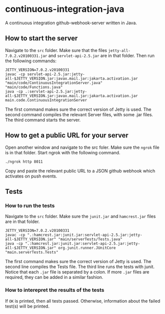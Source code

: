 # continuous-integration-java

A continuous integration github-webhook-server written in Java.

## How to start the server

Navigate to the `src` folder. Make sure that the files `jetty-all-7.0.2.v20100331.jar` and `servlet-api-2.5.jar` are in that folder. Then run the following commands:
```
JETTY_VERSION=7.0.2.v20100331
javac -cp servlet-api-2.5.jar:jetty-all-$JETTY_VERSION.jar:javax.mail.jar:jakarta.activation.jar "main/code/ContinuousIntegrationServer.java" "main/code/Functions.java"
java -cp .:servlet-api-2.5.jar:jetty-all-$JETTY_VERSION.jar:javax.mail.jar:jakarta.activation.jar main.code.ContinuousIntegrationServer
```

The first command makes sure the correct version of Jetty is used. The second command compiles the relevant Server files, with some .jar files. The third command starts the server.

## How to get a public URL for your server

Open another window and navigate to the src foler. Make sure the `ngrok` file is in that folder. Start ngrok with the following command.

```
./ngrok http 8011
```

Copy and paste the relevant public URL to a JSON github webhook which activates on push events.

## Tests

### How to run the tests

Navigate to the `src` folder. Make sure the `junit.jar` and `hamcrest.jar` files are in that folder.
```
JETTY_VERSION=7.0.2.v20100331
javac -cp ".:hamcrest.jar:junit.jar:servlet-api-2.5.jar:jetty-all-$JETTY_VERSION.jar" "main/serverTests/Tests.java"
java -cp ".:hamcrest.jar:junit.jar:servlet-api-2.5.jar:jetty-all-$JETTY_VERSION.jar" org.junit.runner.JUnitCore "main.serverTests.Tests"
```

The first command makes sure the correct version of Jetty is used. The second line compiles the Tests file. The third line runs the tests with junit. Notice that each `.jar` file is separated by a colon. If more `.jar` files are required, they can be added in a similar fashion.

### How to interepret the results of the tests
If `OK` is printed, then all tests passed. Otherwise, information about the failed test(s) will be printed.
